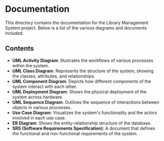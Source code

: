 # Documentation

This directory contains the documentation for the Library Management System project. Below is a list of the various diagrams and documents included.

## Contents

- **UML Activity Diagram**: Illustrates the workflows of various processes within the system.
- **UML Class Diagram**: Represents the structure of the system, showing the classes, attributes, and relationships.
- **UML Component Diagram**: Depicts how different components of the system interact with each other.
- **UML Deployment Diagram**: Shows the physical deployment of the system across hardware.
- **UML Sequence Diagram**: Outlines the sequence of interactions between objects in various processes.
- **Use Case Diagram**: Visualizes the system's functionality and the actors involved in each use case.
- **ER Diagram**: Shows the entity-relationship structure of the database.
- **SRS (Software Requirements Specification)**: A document that defines the functional and non-functional requirements of the system.
